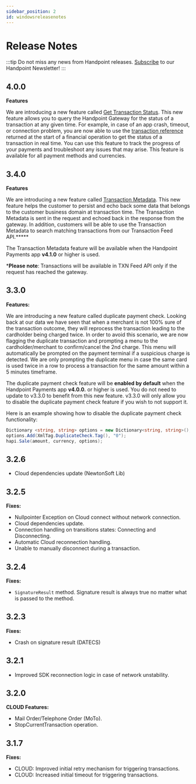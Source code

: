 ```yaml
---
sidebar_position: 2
id: windowsreleasenotes
---
```


# Release Notes

:::tip
Do not miss any news from Handpoint releases. [Subscribe](https://handpoint.us6.list-manage.com/subscribe?u=4d9dff9e7edb7e57a67a7b252&id=0a2179241e) to our Handpoint Newsletter!
:::

## 4.0.0
**Features**

We are introducing a new feature called [Get Transaction Status](windowsdevicemanagement.md#get-transaction-status). This new feature allows you to query the Handpoint Gateway for the status of a transaction at any given time. For example, in case of an app crash, timeout, or connection problem, you are now able to use the [transaction reference](windowsobjects.md#OperationStartResult) returned at the start of a financial operation to get the status of a transaction in real time. You can use this feature to track the progress of your payments and troubleshoot any issues that may arise. This feature is available for all payment methods and currencies. 

## 3.4.0
**Features**

We are introducing a new feature called [Transaction Metadata](windowsobjects.md#metadata). This new feature helps the customer to persist and echo back some data that belongs to the customer business domain at transaction time. The Transaction Metadata is sent in the request and echoed back in the response from the gateway. In addition, customers will be able to use the Transaction Metadata to search matching transactions from our Transaction Feed API.*****

The Transaction Metadata feature will be available when the Handpoint Payments app **v4.1.0** or higher is used. 

***Please note**: Transactions will be available in TXN Feed API only if the request has reached the gateway.

## 3.3.0
**Features:**

We are introducing a new feature called duplicate payment check. Looking back at our data we have seen that when a merchant is not 100% sure of the transaction outcome, they will reprocess the transaction leading to the cardholder being charged twice. In order to avoid this scenario, we are now flagging the duplicate transaction and prompting a menu to the cardholder/merchant to confirm/cancel the 2nd charge. This menu will automatically be prompted on the payment terminal if a suspicious charge is detected. We are only prompting the duplicate menu in case the same card is used twice in a row to process a transaction for the same amount within a 5 minutes timeframe. 

The duplicate payment check feature will be **enabled by default** when the Handpoint Payments app **v4.0.0.** or higher is used. You do not need to update to v3.3.0 to benefit from this new feature. v3.3.0 will only allow you to disable the duplicate payment check feature if you wish to not support it. 

Here is an example showing how to disable the duplicate payment check functionality:
```csharp
Dictionary <string, string> options = new Dictionary<string, string>();
options.Add(XmlTag.DuplicateCheck.Tag(), "0");
hapi.Sale(amount, currency, options);
```

## 3.2.6 
- Cloud dependencies update (NewtonSoft Lib)

## 3.2.5

**Fixes:**
- Nullpointer Exception on Cloud connect without network connection.
- Cloud dependencies update.
- Connection handling on transitions states: Connecting and Disconnecting.
- Automatic Cloud reconnection handling.
- Unable to manually disconnect during a transaction.


## 3.2.4
**Fixes:**
- `SignatureResult` method. Signature result is always true no matter what is passed to the method.

## 3.2.3
**Fixes:**
- Crash on signature result (DATECS)

## 3.2.1
- Improved SDK reconnection logic in case of network unstability. 

## 3.2.0

**CLOUD Features:**

- Mail Order/Telephone Order (MoTo).
- StopCurrentTransaction operation.

## 3.1.7

**Fixes:**

- CLOUD: Improved initial retry mechanism for triggering transactions.
- CLOUD: Increased initial timeout for triggering transactions.



